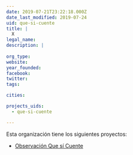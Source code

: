 ```yaml
---
date: 2019-07-21T23:22:18.000Z
date_last_modified: 2019-07-24
uid: que-si-cuente
title: |
  X
legal_name: 
description: |
  
org_type: 
website: 
year_founded: 
facebook: 
twitter: 
tags:

cities: 

projects_uids:
  - que-si-cuente

---
```


Esta organización tiene los siguientes proyectos:

- [Observación Que sí Cuente](/proyectos/que-si-cuente)
